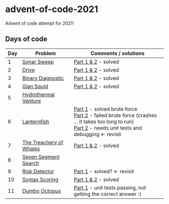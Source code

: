 # advent-of-code-2021

Advent of code attempt for 2021!

## Days of code

| Day | Problem                                   | Comments / solutions                                                                                                                                                                                                                               |
|-----|-------------------------------------------|----------------------------------------------------------------------------------------------------------------------------------------------------------------------------------------------------------------------------------------------------|
| 1   | [Sonar Sweep](day1/README.md)             | [Part 1 & 2](day1/day1-solution1.py) - solved                                                                                                                                                                                                      |
| 2   | [Drive](day2/README.md)                   | [Part 1 & 2](day2/day2-solution1.py) - solved                                                                                                                                                                                                      |
| 3   | [Binary Diagnostic](day3/README.md)       | [Part 1 & 2](day3/day3-solution1.py) - solved                                                                                                                                                                                                      |
| 4   | [Gian Squid](day4/README.md)              | [Part 1 & 2](day4/day4-solution1.py) - solved                                                                                                                                                                                                      |
| 5   | [Hydrothermal Venture](day5/README.md)    |                                                                                                                                                                                                                                                    |
| 6   | [Lanternfish](day6/README.md)             | [Part 1](day6/day6-solution1.py) - solved brute force <br/> [Part 2](day6/day6-solution1.py) - failed brute force (crashes ... it takes too long to run) <br/> [Part 2](day6/LanternfishSimulator2.py) - needs unit tests and debugging <- revisit | 
| 7   | [The Treachery of Whales](day7/README.md) | [Part 1 & 2](day7/day7-solution.py) - solved                                                                                                                                                                                                       |
| 8   | [Seven Segment Search](day8/README.md)    |                                                                                                                                                                                                                                                    |
| 9   | [Risk Detector](day9/README.md)           | [Part 1](day9/day9-solution.py) - solved? <- revisit                                                                                                                                                                                               |
| 10  | [Syntax Scoring](day10/README.md)         | [Part 1 & 2](day10/day10-solution.py) - solved                                                                                                                                                                                                     | 
| 11  | [Dumbo Octopus](day11/README.md)          | [Part 1](day11/day11-solution.py) - unit tests passing, not getting the correct answer :(                                                                                                                                                          | 
